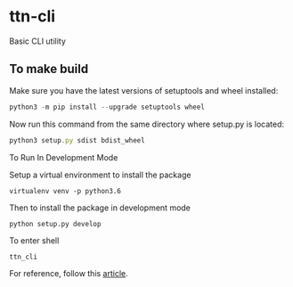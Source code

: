 # ttn-cli
Basic CLI utility

## To make build

Make sure you have the latest versions of setuptools and wheel installed:

```javascript
python3 -m pip install --upgrade setuptools wheel
```

Now run this command from the same directory where setup.py is located:

```javascript
python3 setup.py sdist bdist_wheel
```

To Run In Development Mode

Setup a virtual environment to install the package
```
virtualenv venv -p python3.6
```

Then to install the package in development mode
```
python setup.py develop
```

To enter shell
```
ttn_cli
```

For reference, follow this
[article](https://python-packaging-tutorial.readthedocs.io/en/latest/setup_py.html).
